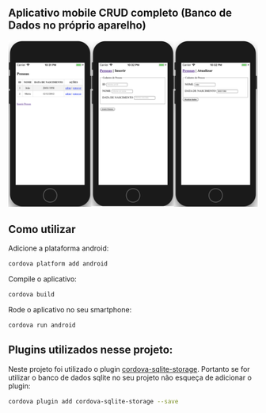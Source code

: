 ## Aplicativo mobile CRUD completo (Banco de Dados no próprio aparelho)
![screen](screenshot.png)

## Como utilizar
Adicione a plataforma android:
```bash
cordova platform add android
```

Compile o aplicativo:
```bash
cordova build
```

Rode o aplicativo no seu smartphone:
```bash
cordova run android
```

## Plugins utilizados nesse projeto:

Neste projeto foi utilizado o plugin [cordova-sqlite-storage](https://github.com/litehelpers/Cordova-sqlite-storage). Portanto se for utilizar o banco de dados sqlite no seu projeto não esqueça de adicionar o plugin:

```bash
cordova plugin add cordova-sqlite-storage --save
```
